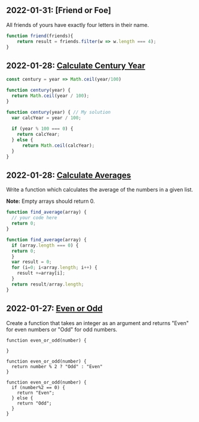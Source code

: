 ## 2022-01-31: [Friend or Foe]

All friends of yours have exactly four letters in their name. 

```js
function friend(friends){
	return result = friends.filter(w => w.length === 4);
}
```



## 2022-01-28: [Calculate Century Year](https://www.codewars.com/kata/5a3fe3dde1ce0e8ed6000097/train/javascript)

```js
const century = year => Math.ceil(year/100)
```

```js
function century(year) {
  return Math.ceil(year / 100);
}
```

```js
function century(year) { // My solution
  var calcYear = year / 100;
  
  if (year % 100 === 0) {
    return calcYear;
  } else {
      return Math.ceil(calcYear);
  }
}
```


## 2022-01-28: [Calculate Averages](https://www.codewars.com/kata/57a2013acf1fa5bfc4000921/train/javascript)

Write a function which calculates the average of the numbers in a given list.

**Note:** Empty arrays should return 0.

```js
function find_average(array) {
  // your code here
  return 0;
}
```


```js
function find_average(array) {
  if (array.length === 0) {
  return 0;
  }
  var result = 0;
  for (i=0; i<array.length; i++) {
    result +=array[i];
  }
  return result/array.length;
}
```

## 2022-01-27: [Even or Odd](https://www.codewars.com/kata/53da3dbb4a5168369a0000fe/solutions/javascript)

Create a function that takes an integer as an argument and returns "Even" for even numbers or "Odd" for odd numbers.

```
function even_or_odd(number) {
  
}
```


```
function even_or_odd(number) {
  return number % 2 ? "Odd" : "Even"
}
```

```
function even_or_odd(number) {
  if (number%2 == 0) {
    return "Even";
  } else {
    return "Odd";
  }
}
```